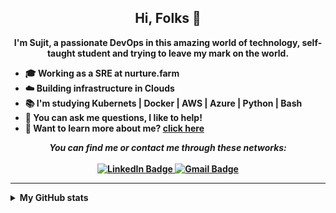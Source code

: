 
<h2 align="center">Hi, Folks 👋</h2>

<p align="center"> 
  <b>I'm Sujit, a passionate DevOps in this amazing world of technology, self-taught student and trying to leave my mark on the world. <b><br/>
    <ul>
        <li>🎓 Working as a SRE at nurture.farm</li>
        <li>☁️ Building infrastructure in Clouds</li>
        <li>📚 I'm studying Kubernets | Docker | AWS | Azure | Python | Bash</li>
        <li>💬 You can ask me questions, I like to help!</li>
	<li>👀 Want to learn more about me? <a href="https://github.com/psujit775/psujit775/blob/main/Sujit's%20Resume.pdf">click here</a></li>
    </ul>
</p>
<p align="center">
    <i>You can find me or contact me through these networks:</i>
    <br/><br/>
    <a href="https://www.linkedin.com/in/sujit-patel-67467314b/" target="_blank">
        <img src="https://img.shields.io/badge/-LinkedIn-0A0A0B?logo=linkedin&style=for-the-badge&logoColor=white" alt="LinkedIn Badge" />
    </a>
    <a href="mailto:reachme@sujitpatel.in" target="_blank">
        <img src="https://img.shields.io/badge/EMail-0A0A0B?style=for-the-badge&logo=gmail&logoColor=white" alt="Gmail Badge" />
    </a>
</p>

---

<details>
    <summary>My GitHub stats</summary>
    <br />
    <p align="center">
        <img src="https://github-profile-trophy.vercel.app/?username=psujit775&theme=darkhub&margin-w=15" alt="Trophies GitHub" />
    </p>
    <p align="center">
        <img src="https://github-readme-stats.vercel.app/api?username=psujit775&theme=dark&show_icons=true&include_all_commits=true&locale=en" alt="General Statistics" />
    </p>
    <p align="center">
        <img src="https://github-readme-streak-stats.herokuapp.com/?user=psujit775&theme=dark" alt="Streak Stats" />
    </p>
    <p align="center">
        <img src="https://activity-graph.herokuapp.com/graph?username=psujit775&theme=xcode&bg_color=151515" alt="Activity Graph" />
    </p>
</details>

